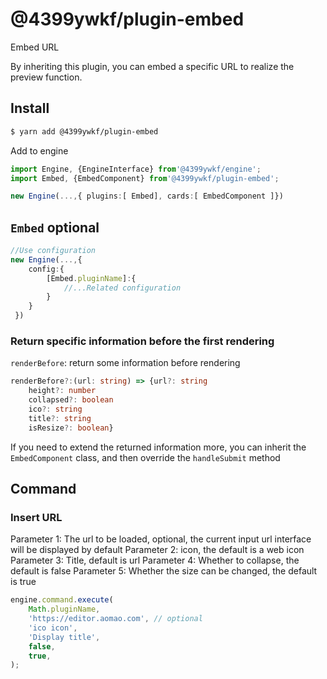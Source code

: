 # @4399ywkf/plugin-embed

Embed URL

By inheriting this plugin, you can embed a specific URL to realize the preview function.

## Install

```bash
$ yarn add @4399ywkf/plugin-embed
```

Add to engine

```ts
import Engine, {EngineInterface} from'@4399ywkf/engine';
import Embed, {EmbedComponent} from'@4399ywkf/plugin-embed';

new Engine(...,{ plugins:[ Embed], cards:[ EmbedComponent ]})
```

## `Embed` optional

```ts
//Use configuration
new Engine(...,{
    config:{
        [Embed.pluginName]:{
            //...Related configuration
        }
    }
 })
```

### Return specific information before the first rendering

`renderBefore`: return some information before rendering

```ts
renderBefore?:(url: string) => {url?: string
    height?: number
    collapsed?: boolean
    ico?: string
    title?: string
    isResize?: boolean}
```

If you need to extend the returned information more, you can inherit the `EmbedComponent` class, and then override the `handleSubmit` method

## Command

### Insert URL

Parameter 1: The url to be loaded, optional, the current input url interface will be displayed by default
Parameter 2: icon, the default is a web icon
Parameter 3: Title, default is url
Parameter 4: Whether to collapse, the default is false
Parameter 5: Whether the size can be changed, the default is true

```ts
engine.command.execute(
	Math.pluginName,
	'https://editor.aomao.com', // optional
	'ico icon',
	'Display title',
	false,
	true,
);
```
